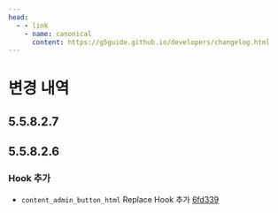 ```yaml
---
head:
  - - link
    - name: canonical
      content: https://g5guide.github.io/developers/changelog.html
---
```


# 변경 내역

## 5.5.8.2.7

## 5.5.8.2.6

### Hook 추가

- `content_admin_button_html` Replace Hook 추가 [6fd339](https://github.com/gnuboard/gnuboard5/commit/6fd339174e28063a167e19b7a88f67f6a556d8c7)
